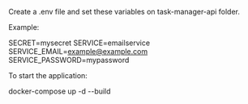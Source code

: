 Create a .env file and set these variables on task-manager-api folder.

Example:

SECRET=mysecret
SERVICE=emailservice
SERVICE_EMAIL=example@example.com
SERVICE_PASSWORD=mypassword

To start the application:

docker-compose up -d --build